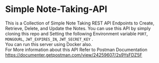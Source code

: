 # Simple Note-Taking-API
This is a Collection of Simple Note Taking REST API Endpoints to Create, Retrieve, Delete, and Update the Notes. You can use this API by simply cloning this repo and Setting the following Environment variable
```PORT```, ```MONGOURL```, ```JWT_EXPIRES_IN```, ```JWT_SECRET_KEY``` .  
You can run this server using Docker also.  
For More information about this API Refer to Postman Documentation https://documenter.getpostman.com/view/24259607/2s9YsFDZ5F
